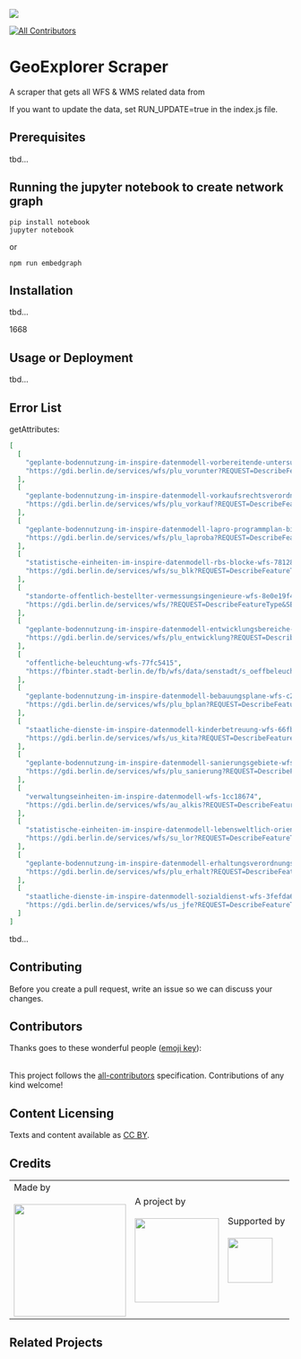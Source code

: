 ![](https://img.shields.io/badge/Built%20with%20%E2%9D%A4%EF%B8%8F-at%20Technologiestiftung%20Berlin-blue)

<!-- ALL-CONTRIBUTORS-BADGE:START - Do not remove or modify this section -->

[![All Contributors](https://img.shields.io/badge/all_contributors-0-orange.svg?style=flat-square)](#contributors-)

<!-- ALL-CONTRIBUTORS-BADGE:END -->

# GeoExplorer Scraper

A scraper that gets all WFS & WMS related data from

If you want to update the data, set RUN_UPDATE=true in the index.js file.

## Prerequisites

tbd...

## Running the jupyter notebook to create network graph

```code
pip install notebook
jupyter notebook
```

or

```code
npm run embedgraph
```

## Installation

tbd...

1668

## Usage or Deployment

tbd...

## Error List

getAttributes:

```json
[
  [
    "geplante-bodennutzung-im-inspire-datenmodell-vorbereitende-untersuchungen-wfs-957b197b",
    "https://gdi.berlin.de/services/wfs/plu_vorunter?REQUEST=DescribeFeatureType&SERVICE=WFS&VERSION=2.0.0"
  ],
  [
    "geplante-bodennutzung-im-inspire-datenmodell-vorkaufsrechtsverordnungen-wfs-d4a2dd64",
    "https://gdi.berlin.de/services/wfs/plu_vorkauf?REQUEST=DescribeFeatureType&SERVICE=WFS&VERSION=2.0.0"
  ],
  [
    "geplante-bodennutzung-im-inspire-datenmodell-lapro-programmplan-biotop-und-artenschutz-wfs-ea2aa0f3",
    "https://gdi.berlin.de/services/wfs/plu_laproba?REQUEST=DescribeFeatureType&SERVICE=WFS&VERSION=2.0.0"
  ],
  [
    "statistische-einheiten-im-inspire-datenmodell-rbs-blocke-wfs-7812889a",
    "https://gdi.berlin.de/services/wfs/su_blk?REQUEST=DescribeFeatureType&SERVICE=WFS&VERSION=2.0.0"
  ],
  [
    "standorte-offentlich-bestellter-vermessungsingenieure-wfs-8e0e19f4",
    "https://gdi.berlin.de/services/wfs/?REQUEST=DescribeFeatureType&SERVICE=WFS&VERSION=2.0.0"
  ],
  [
    "geplante-bodennutzung-im-inspire-datenmodell-entwicklungsbereiche-wfs-408d87ea",
    "https://gdi.berlin.de/services/wfs/plu_entwicklung?REQUEST=DescribeFeatureType&SERVICE=WFS&VERSION=2.0.0"
  ],
  [
    "offentliche-beleuchtung-wfs-77fc5415",
    "https://fbinter.stadt-berlin.de/fb/wfs/data/senstadt/s_oeffbeleucht?REQUEST=DescribeFeatureType&SERVICE=WFS&VERSION=2.0.0"
  ],
  [
    "geplante-bodennutzung-im-inspire-datenmodell-bebauungsplane-wfs-c208b00d",
    "https://gdi.berlin.de/services/wfs/plu_bplan?REQUEST=DescribeFeatureType&SERVICE=WFS&VERSION=2.0.0"
  ],
  [
    "staatliche-dienste-im-inspire-datenmodell-kinderbetreuung-wfs-66fba5a1",
    "https://gdi.berlin.de/services/wfs/us_kita?REQUEST=DescribeFeatureType&SERVICE=WFS&VERSION=2.0.0"
  ],
  [
    "geplante-bodennutzung-im-inspire-datenmodell-sanierungsgebiete-wfs-2d834565",
    "https://gdi.berlin.de/services/wfs/plu_sanierung?REQUEST=DescribeFeatureType&SERVICE=WFS&VERSION=2.0.0"
  ],
  [
    "verwaltungseinheiten-im-inspire-datenmodell-wfs-1cc18674",
    "https://gdi.berlin.de/services/wfs/au_alkis?REQUEST=DescribeFeatureType&SERVICE=WFS&VERSION=2.0.0"
  ],
  [
    "statistische-einheiten-im-inspire-datenmodell-lebensweltlich-orientierte-raume-01-01-2021-w-e1db65af",
    "https://gdi.berlin.de/services/wfs/su_lor?REQUEST=DescribeFeatureType&SERVICE=WFS&VERSION=2.0.0"
  ],
  [
    "geplante-bodennutzung-im-inspire-datenmodell-erhaltungsverordnungsgebiete-wfs-5dd19de2",
    "https://gdi.berlin.de/services/wfs/plu_erhalt?REQUEST=DescribeFeatureType&SERVICE=WFS&VERSION=2.0.0"
  ],
  [
    "staatliche-dienste-im-inspire-datenmodell-sozialdienst-wfs-3fefda69",
    "https://gdi.berlin.de/services/wfs/us_jfe?REQUEST=DescribeFeatureType&SERVICE=WFS&VERSION=2.0.0"
  ]
]
```

tbd...

## Contributing

Before you create a pull request, write an issue so we can discuss your changes.

## Contributors

Thanks goes to these wonderful people ([emoji key](https://allcontributors.org/docs/en/emoji-key)):

<!-- ALL-CONTRIBUTORS-LIST:START - Do not remove or modify this section -->
<!-- prettier-ignore-start -->
<!-- markdownlint-disable -->
<table>
  <tr>
  </tr>
</table>

<!-- markdownlint-restore -->
<!-- prettier-ignore-end -->

<!-- ALL-CONTRIBUTORS-LIST:END -->

This project follows the [all-contributors](https://github.com/all-contributors/all-contributors) specification. Contributions of any kind welcome!

## Content Licensing

Texts and content available as [CC BY](https://creativecommons.org/licenses/by/3.0/de/).

## Credits

<table>
  <tr>
    <td>
      Made by <a href="https://citylab-berlin.org/de/start/">
        <br />
        <br />
        <img width="200" src="https://logos.citylab-berlin.org/logo-citylab-berlin.svg" />
      </a>
    </td>
    <td>
      A project by <a href="https://www.technologiestiftung-berlin.de/">
        <br />
        <br />
        <img width="150" src="https://logos.citylab-berlin.org/logo-technologiestiftung-berlin-de.svg" />
      </a>
    </td>
    <td>
      Supported by <a href="https://www.berlin.de/rbmskzl/">
        <br />
        <br />
        <img width="80" src="https://logos.citylab-berlin.org/logo-berlin-senatskanzelei-de.svg" />
      </a>
    </td>
  </tr>
</table>

## Related Projects
